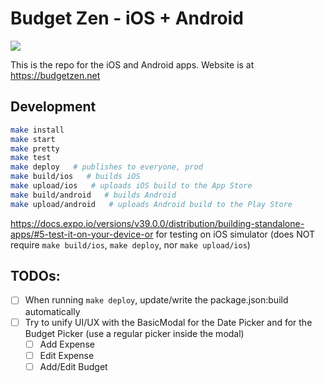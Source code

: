 # Budget Zen - iOS + Android

[![](https://github.com/BrunoBernardino/budgetzen-ios/workflows/Run%20Tests/badge.svg)](https://github.com/BrunoBernardino/budgetzen-ios/actions?workflow=Run+Tests)

This is the repo for the iOS and Android apps. Website is at https://budgetzen.net

## Development

```bash
make install
make start
make pretty
make test
make deploy   # publishes to everyone, prod
make build/ios   # builds iOS
make upload/ios   # uploads iOS build to the App Store
make build/android   # builds Android
make upload/android   # uploads Android build to the Play Store
```

https://docs.expo.io/versions/v39.0.0/distribution/building-standalone-apps/#5-test-it-on-your-device-or for testing on iOS simulator (does NOT require `make build/ios`, `make deploy`, nor `make upload/ios`)

## TODOs:

- [ ] When running `make deploy`, update/write the package.json:build automatically
- [ ] Try to unify UI/UX with the BasicModal for the Date Picker and for the Budget Picker (use a regular picker inside the modal)
  - [ ] Add Expense
  - [ ] Edit Expense
  - [ ] Add/Edit Budget
